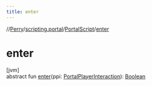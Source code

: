 ```yaml
---
title: enter
---
```

//[Perry](../../../index.html)/[scripting.portal](../index.html)/[PortalScript](index.html)/[enter](enter.html)



# enter



[jvm]\
abstract fun [enter](enter.html)(ppi: [PortalPlayerInteraction](../-portal-player-interaction/index.html)): [Boolean](https://kotlinlang.org/api/latest/jvm/stdlib/kotlin/-boolean/index.html)





